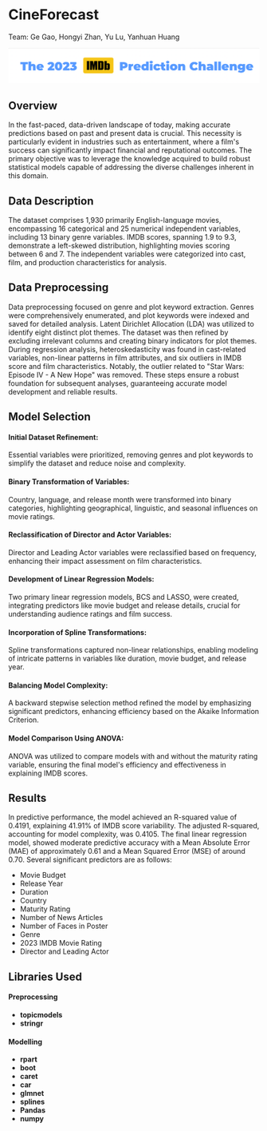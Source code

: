 # CineForecast

Team: Ge Gao, Hongyi Zhan, Yu Lu, Yanhuan Huang

<img src="plots/readme_png.png" width="1000">

## Overview

In the fast-paced, data-driven landscape of today, making accurate predictions based on past and present data is crucial. This necessity is particularly evident in industries such as entertainment, where a film's success can significantly impact financial and reputational outcomes. The primary objective was to leverage the knowledge acquired to build robust statistical models capable of addressing the diverse challenges inherent in this domain. 

## Data Description
The dataset comprises 1,930 primarily English-language movies, encompassing 16 categorical and 25 numerical independent variables, including 13 binary genre variables. IMDB scores, spanning 1.9 to 9.3, demonstrate a left-skewed distribution, highlighting movies scoring between 6 and 7. The independent variables were categorized into cast, film, and production characteristics for analysis.

## Data Preprocessing
Data preprocessing focused on genre and plot keyword extraction. Genres were comprehensively enumerated, and plot keywords were indexed and saved for detailed analysis. Latent Dirichlet Allocation (LDA) was utilized to identify eight distinct plot themes. The dataset was then refined by excluding irrelevant columns and creating binary indicators for plot themes. During regression analysis, heteroskedasticity was found in cast-related variables, non-linear patterns in film attributes, and six outliers in IMDB score and film characteristics. Notably, the outlier related to "Star Wars: Episode IV - A New Hope" was removed. These steps ensure a robust foundation for subsequent analyses, guaranteeing accurate model development and reliable results.

## Model Selection
#### Initial Dataset Refinement:
Essential variables were prioritized, removing genres and plot keywords to simplify the dataset and reduce noise and complexity.
#### Binary Transformation of Variables: 
Country, language, and release month were transformed into binary categories, highlighting geographical, linguistic, and seasonal influences on movie ratings.
#### Reclassification of Director and Actor Variables: 
Director and Leading Actor variables were reclassified based on frequency, enhancing their impact assessment on film characteristics.
#### Development of Linear Regression Models: 
Two primary linear regression models, BCS and LASSO, were created, integrating predictors like movie budget and release details, crucial for understanding audience ratings and film success.
#### Incorporation of Spline Transformations: 
Spline transformations captured non-linear relationships, enabling modeling of intricate patterns in variables like duration, movie budget, and release year.
#### Balancing Model Complexity: 
A backward stepwise selection method refined the model by emphasizing significant predictors, enhancing efficiency based on the Akaike Information Criterion.
#### Model Comparison Using ANOVA: 
ANOVA was utilized to compare models with and without the maturity rating variable, ensuring the final model's efficiency and effectiveness in explaining IMDB scores.

## Results
In predictive performance, the model achieved an R-squared value of 0.4191, explaining 41.91% of IMDB score variability. The adjusted R-squared, accounting for model complexity, was 0.4105. The final linear regression model, showed moderate predictive accuracy with a Mean Absolute Error (MAE) of approximately 0.61 and a Mean Squared Error (MSE) of around 0.70. Several significant predictors are as follows:
- Movie Budget
- Release Year
- Duration
- Country
- Maturity Rating
- Number of News Articles
- Number of Faces in Poster
- Genre
- 2023 IMDB Movie Rating
- Director and Leading Actor

## Libraries Used
#### Preprocessing
- **topicmodels**
- **stringr**
#### Modelling
- **rpart**
- **boot**
- **caret**
- **car**
- **glmnet**
- **splines**
- **Pandas**
- **numpy**

  
